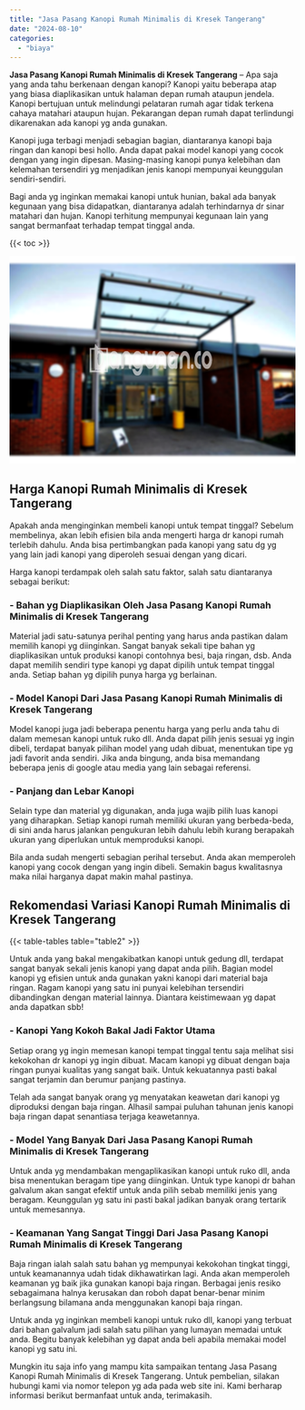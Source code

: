 ```yaml
---
title: "Jasa Pasang Kanopi Rumah Minimalis di Kresek Tangerang"
date: "2024-08-10"
categories: 
  - "biaya"
---
```


**Jasa Pasang Kanopi Rumah Minimalis di Kresek Tangerang** – Apa saja yang anda tahu berkenaan dengan kanopi? Kanopi yaitu beberapa atap yang biasa diaplikasikan untuk halaman depan rumah ataupun jendela. Kanopi bertujuan untuk melindungi pelataran rumah agar tidak terkena cahaya matahari ataupun hujan. Pekarangan depan rumah dapat terlindungi dikarenakan ada kanopi yg anda gunakan.

Kanopi juga terbagi menjadi sebagian bagian, diantaranya kanopi baja ringan dan kanopi besi hollo. Anda dapat pakai model kanopi yang cocok dengan yang ingin dipesan. Masing-masing kanopi punya kelebihan dan kelemahan tersendiri yg menjadikan jenis kanopi mempunyai keunggulan sendiri-sendiri.

Bagi anda yg inginkan memakai kanopi untuk hunian, bakal ada banyak kegunaan yang bisa didapatkan, diantaranya adalah terhindarnya dr sinar matahari dan hujan. Kanopi terhitung mempunyai kegunaan lain yang sangat bermanfaat terhadap tempat tinggal anda.

{{< toc >}}

![Jasa Pasang Kanopi Rumah Minimalis di Kresek Tangerang](/images/harga-kanopi-minimalis-39.png)

## Harga Kanopi Rumah Minimalis di Kresek Tangerang

Apakah anda menginginkan membeli kanopi untuk tempat tinggal? Sebelum membelinya, akan lebih efisien bila anda mengerti harga dr kanopi rumah terlebih dahulu. Anda bisa pertimbangkan pada kanopi yang satu dg yg yang lain jadi kanopi yang diperoleh sesuai dengan yang dicari.

Harga kanopi terdampak oleh salah satu faktor, salah satu diantaranya sebagai berikut:

### \- Bahan yg Diaplikasikan Oleh Jasa Pasang Kanopi Rumah Minimalis di Kresek Tangerang

Material jadi satu-satunya perihal penting yang harus anda pastikan dalam memilih kanopi yg diinginkan. Sangat banyak sekali tipe bahan yg diaplikasikan untuk produksi kanopi contohnya besi, baja ringan, dsb. Anda dapat memilih sendiri type kanopi yg dapat dipilih untuk tempat tinggal anda. Setiap bahan yg dipilih punya harga yg berlainan.

### \- Model Kanopi Dari Jasa Pasang Kanopi Rumah Minimalis di Kresek Tangerang

Model kanopi juga jadi beberapa penentu harga yang perlu anda tahu di dalam memesan kanopi untuk ruko dll. Anda dapat pilih jenis sesuai yg ingin dibeli, terdapat banyak pilihan model yang udah dibuat, menentukan tipe yg jadi favorit anda sendiri. Jika anda bingung, anda bisa memandang beberapa jenis di google atau media yang lain sebagai referensi.

### \- Panjang dan Lebar Kanopi

Selain type dan material yg digunakan, anda juga wajib pilih luas kanopi yang diharapkan. Setiap kanopi rumah memiliki ukuran yang berbeda-beda, di sini anda harus jalankan pengukuran lebih dahulu lebih kurang berapakah ukuran yang diperlukan untuk memproduksi kanopi.

Bila anda sudah mengerti sebagian perihal tersebut. Anda akan memperoleh kanopi yang cocok dengan yang ingin dibeli. Semakin bagus kwalitasnya maka nilai harganya dapat makin mahal pastinya.

## Rekomendasi Variasi Kanopi Rumah Minimalis di Kresek Tangerang

{{< table-tables table="table2" >}}

Untuk anda yang bakal mengakibatkan kanopi untuk gedung dll, terdapat sangat banyak sekali jenis kanopi yang dapat anda pilih. Bagian model kanopi yg efisien untuk anda gunakan yakni kanopi dari material baja ringan. Ragam kanopi yang satu ini punyai kelebihan tersendiri dibandingkan dengan material lainnya. Diantara keistimewaan yg dapat anda dapatkan sbb!

### \- Kanopi Yang Kokoh Bakal Jadi Faktor Utama

Setiap orang yg ingin memesan kanopi tempat tinggal tentu saja melihat sisi kekokohan dr kanopi yg ingin dibuat. Macam kanopi yg dibuat dengan baja ringan punyai kualitas yang sangat baik. Untuk kekuatannya pasti bakal sangat terjamin dan berumur panjang pastinya.

Telah ada sangat banyak orang yg menyatakan keawetan dari kanopi yg diproduksi dengan baja ringan. Alhasil sampai puluhan tahunan jenis kanopi baja ringan dapat senantiasa terjaga keawetannya.

### \- Model Yang Banyak Dari Jasa Pasang Kanopi Rumah Minimalis di Kresek Tangerang

Untuk anda yg mendambakan mengaplikasikan kanopi untuk ruko dll, anda bisa menentukan beragam tipe yang diinginkan. Untuk type kanopi dr bahan galvalum akan sangat efektif untuk anda pilih sebab memiliki jenis yang beragam. Keunggulan yg satu ini pasti bakal jadikan banyak orang tertarik untuk memesannya.

### \- Keamanan Yang Sangat Tinggi Dari Jasa Pasang Kanopi Rumah Minimalis di Kresek Tangerang

Baja ringan ialah salah satu bahan yg mempunyai kekokohan tingkat tinggi, untuk keamanannya udah tidak dikhawatirkan lagi. Anda akan memperoleh keamanan yg baik jika gunakan kanopi baja ringan. Berbagai jenis resiko sebagaimana halnya kerusakan dan roboh dapat benar-benar minim berlangsung bilamana anda menggunakan kanopi baja ringan.

Untuk anda yg inginkan membeli kanopi untuk ruko dll, kanopi yang terbuat dari bahan galvalum jadi salah satu pilihan yang lumayan memadai untuk anda. Begitu banyak kelebihan yg dapat anda beli apabila memakai model kanopi yg satu ini.

Mungkin itu saja info yang mampu kita sampaikan tentang Jasa Pasang Kanopi Rumah Minimalis di Kresek Tangerang. Untuk pembelian, silakan hubungi kami via nomor telepon yg ada pada web site ini. Kami berharap informasi berikut bermanfaat untuk anda, terimakasih.
